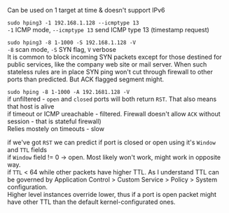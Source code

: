 Can be used on 1 target at time & doesn't support IPv6  

`sudo hping3 -1 192.168.1.128 --icmptype 13`  
`-1` ICMP mode, `--icmptype 13` send ICMP type 13 (timestamp request)  

`sudo hping3 -8 1-1000 -S 192.168.1.128 -V`  
`-8` scan mode, `-S` SYN flag, `V` verbose  
It is common to block incoming SYN packets except for those destined for public services, like the company web site or mail server. When such stateless rules are in place SYN ping won't cut through firewall to other ports than predicted. But ACK flagged segment might.  

`sudo hping -8 1-1000 -A 192.1681.128 -V`  
if unfiltered - `open` and `closed` ports will both return `RST`. That also means that host is alive   
if timeout or ICMP ureachable - filtered. Firewall doesn't allow `ACK` without session - that is stateful firewall)  
Relies mostely on timeouts - slow  

if we've got `RST` we can predict if port is closed or open using it's `Window` and `TTL` fields  
if `Window` field != 0 -> open. Most likely won't work, might work in opposite way.  
if `TTL` < 64 while other packets have higher TTL. As I understand TTL can be governed by Application Control > Custom Service > Policy > System configuration.  
Higher level instances override lower, thus if a port is open packet might have other TTL than the default kernel-configurated ones.  